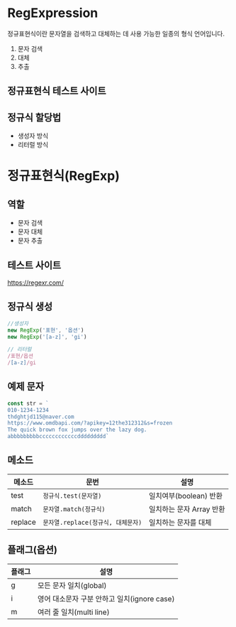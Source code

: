 # RegExpression
정규표현식이란 문자열을 검색하고 대체하는 데 사용 가능한 일종의 형식 언어입니다.
   
   1. 문자 검색
   2. 대체
   3. 추출

## 정규표현식 테스트 사이트

## 정규식 할당법
- 생성자 방식
- 리터럴 방식

# 정규표현식(RegExp)

## 역할
- 문자 검색
- 문자 대체
- 문자 추출

## 테스트 사이트
https://regexr.com/

## 정규식 생성
```js
//생성자
new RegExp('표현', '옵션')
new RegExp('[a-z]', 'gi')

// 리터럴
/표현/옵션
/[a-z]/gi
```

## 예제 문자
```js
const str = ` 
010-1234-1234
thdghtjd115@naver.com
https://www.omdbapi.com/?apikey=12the312312&s=frozen
The quick brown fox jumps over the lazy dog.
abbbbbbbbbccccccccccccddddddddd`
```

## 메소드

메소드 | 문번 | 설명
--|--|--
test | `정규식.test(문자열)` | 일치여부(boolean) 반환
match | `문자열.match(정규식)` | 일치하는 문자 Array 반환
replace | `문자열.replace(정규식, 대체문자)` | 일치하는 문자를 대체

## 플래그(옵션)

플래그 | 설명
--|--
g | 모든 문자 일치(global)
i | 영어 대소문자 구분 안하고 일치(ignore case)
m | 여러 줄 일치(multi line)
